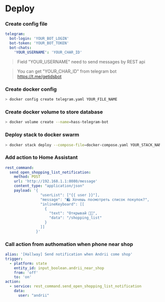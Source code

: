 # Deploy
### Create config file

```yaml
telegram:
  bot-login: 'YOUR_BOT_LOGIN'
  bot-token: 'YOUR_BOT_TOKEN'
  bot-chats:
    'YOUR_USERNAME': 'YOUR_CHAR_ID'
```

> Field "YOUR_USERNAME" need to send messages by REST api

> You can get "YOUR_CHAR_ID" from telegram bot https://t.me/getidsbot 

### Create docker config

```bash
> docker config create telegram.yaml YOUR_FILE_NAME
```

### Create docker volume to store database

```bash
> docker volume create --name=hass-telegram-bot
```

### Deploy stack to docker swarm

```bash
> docker stack deploy --compose-file=docker-compose.yaml YOUR_STACK_NAME
```

### Add action to Home Assistant

```yaml
rest_command:
  send_open_shopping_list_notification:
    method: POST
    url: 'http://192.168.1.1:8080/message'
    content_type: "application/json"
    payload: '{
                "userList": ["{{ user }}"],
                "message": "🛍 Хочешь посмотреть список покупок?",
                "inlineKeyboard": [[
                  {
                    "text": "Открывай 👍🏻",
                    "data": "/shopping_list"
                  }
                ]]
              }'
```

### Call action from authomation when phone near shop

```yaml
alias: '[Hallway] Send notification when Andrii come shop'
trigger:
  - platform: state
    entity_id: input_boolean.andrii_near_shop
    from: 'off'
    to: 'on'
action:
  - service: rest_command.send_open_shopping_list_notification
    data:
      user: "andrii"
```